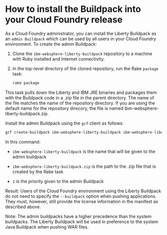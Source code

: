 # How to install the Buildpack into your Cloud Foundry release

As a Cloud Foundry administrator, you can install the Liberty Buildpack as an `admin Buildpack` which can be used by all users in your Cloud Foundry environment. To create the admin Buildpack:

1. Clone the `ibm-websphere-liberty-buildpack` repository to a machine with Ruby installed and Internet connectivity.

2. In the top-level directory of the cloned repository, run the Rake `package` task:

    ```bash
    rake package
    ```

This task pulls down the Liberty and IBM JRE binaries and packages them with the Buildpack code in a .zip file in the parent directory. The name of the file matches the name of the repository directory.  If you are using the default name for the repository direcory, the file is named ibm-websphere-liberty-buildpack.zip.

Install the admin Buildpack using the `gcf` client as follows:

```bash
gcf create-buildpack ibm-websphere-liberty-buildpack ibm-websphere-liberty-buildpack.zip 1
```

In this command:

* `ibm-websphere-liberty-buildpack` is the name that will be given to the admin buildpack

* `ibm-websphere-liberty-buildpack.zip` is the path to the .zip file that is created by the Rake task

* `1` is the priority given to the admin Buildpack

Result: Users of the Cloud Foundry environment using the Liberty Buildpack do not need to specify the `--buildpack` option when pushing applications. They must, however, still provide the license information in the manifest as described above.

Note: The admin buildpacks have a higher precedence than the system buildpacks. The Liberty Buildpack will be used in preference to the system Java Buildpack when pushing WAR files.